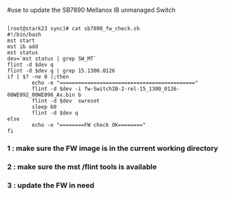 #use to update the SB7890 Mellanox IB unmanaged Switch
```

[root@stark23 sync]# cat sb7890_fw_check.sh
#!/bin/bash
mst start
mst ib add
mst status
dev=`mst status | grep SW_MT`
flint -d $dev q
flint -d $dev q | grep 15.1300.0126
if [ $? -ne 0 ];then
        echo -e "============================================"
        flint -d $dev -i fw-SwitchIB-2-rel-15_1300_0126-00WE092_00WE096_Ax.bin b
        flint -d $dev  swreset
        sleep 60
        flint -d $dev q
else
        echo -e "========FW check OK========"
fi
```
### 1 : make sure the FW image is in the current working directory 
### 2 : make sure the mst /flint tools is available 
### 3 : update the FW in need 

